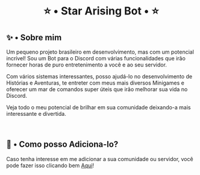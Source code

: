 ﻿<!-- Inicio -->
<h1 align="center">⭐ • Star Arising Bot • ⭐</h1>

<!-- Sobre mim -->
## ✨ • Sobre mim
<p>Um pequeno projeto brasileiro em desenvolvimento, mas com um potencial incrível! Sou um Bot para o Discord com várias funcionalidades que irão fornecer horas de puro entretenimento a você e ao seu servidor.</p>
<p>Com vários sistemas interessantes, posso ajudá-lo no desenvolvimento de Histórias e Aventuras, te entreter com meus mais diversos Minigames e oferecer um mar de comandos super úteis que irão melhorar sua vida no Discord.</p>
<p>Veja todo o meu potencial de brilhar em sua comunidade deixando-a mais interessante e divertida.</p>
<br/>

<!-- Adicionar -->
## 💌 • Como posso Adiciona-lo?
<p>Caso tenha interesse em me adicionar a sua comunidade ou servidor, você pode fazer isso clicando bem <a href="https://discordapp.com/oauth2/authorize?client_id=855527328809484328&scope=bot&permissions=1249768762614">Aqui</a>!</p>
<br/>
